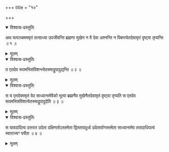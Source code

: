 +++
title = "१०"

+++

<details open><summary>विश्वास-प्रस्तुतिः</summary>

अथ यत्पञ्चमममृतं तत्साध्या उपजीवन्ति ब्रह्मणा मुखेन न वै देवा अश्नन्ति न
पिबन्त्येतदेवामृतं दृष्ट्वा तृप्यन्ति ॥ १ ॥
</details>

<details><summary>मूलम्</summary>

अथ यत्पञ्चमममृतं तत्साध्या उपजीवन्ति ब्रह्मणा मुखेन न वै देवा अश्नन्ति न
पिबन्त्येतदेवामृतं दृष्ट्वा तृप्यन्ति ॥ १ ॥
</details>

<details open><summary>विश्वास-प्रस्तुतिः</summary>

त एतदेव रूपमभिसंविशन्त्येतस्माद्रूपादुद्यन्ति ॥ २ ॥
</details>

<details><summary>मूलम्</summary>

त एतदेव रूपमभिसंविशन्त्येतस्माद्रूपादुद्यन्ति ॥ २ ॥
</details>

<details open><summary>विश्वास-प्रस्तुतिः</summary>

स य एतदेवममृतं वेद साध्यानामेवैको भूत्वा ब्रह्मणैव मुखेनैतदेवामृतं
दृष्ट्वा तृप्यति स एतदेव रूपमभिसंविशत्येतस्माद्रूपादुदेति ॥
३ ॥
</details>

<details><summary>मूलम्</summary>

स य एतदेवममृतं वेद साध्यानामेवैको भूत्वा ब्रह्मणैव मुखेनैतदेवामृतं
दृष्ट्वा तृप्यति स एतदेव रूपमभिसंविशत्येतस्माद्रूपादुदेति ॥
३ ॥
</details>

<details open><summary>विश्वास-प्रस्तुतिः</summary>

स यावदादित्य उत्तरत उदेता दक्षिणतोऽस्तमेता द्विस्तावदूर्ध्व
उदेतार्वागस्तमेता साध्यानामेव तावदाधिपत्यं
स्वाराज्यꣳ पर्येता ॥ ४ ॥
</details>

<details><summary>मूलम्</summary>

स यावदादित्य उत्तरत उदेता दक्षिणतोऽस्तमेता द्विस्तावदूर्ध्व
उदेतार्वागस्तमेता साध्यानामेव तावदाधिपत्यं
स्वाराज्यꣳ पर्येता ॥ ४ ॥
</details>
